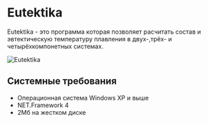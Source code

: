 # Eutektika #
Eutektika - это программа которая позволяет расчитать состав и эвтектическую температуру плавления в двух-,трёх- и четырёхкомпонетных системах.

![Eutektika](http://chefranov.name/wp-content/uploads/2020/04/eutektika.png)

## Системные требования ##
- Операционная система Windows XP и выше
- NET.Framework 4
- 2Мб на жестком диске
